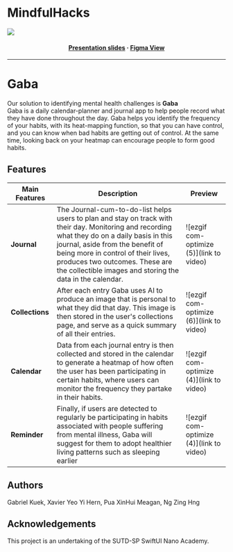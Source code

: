 # MindfulHacks

<img src="later later later">

<h4 align="center">
  <a href="https://www.canva.com/design/DAFxZwA4-4Y/BTrjQIzPgt0zHZlnJZyBYw/edit?utm_content=DAFxZwA4-4Y&utm_campaign=designshare&utm_medium=link2&utm_source=sharebutton">Presentation slides</a>
  <span> · </span>
  <a href="https://www.figma.com/file/GUn59YdXXIvoGhZgvh0iEt/Mindful-Innovators---MindfulHacks?type=design&node-id=0%3A1&mode=design&t=jfofdLdh4A07bpfT-1">Figma View</a>
</h4>

---

# **Gaba**
Our solution to identifying mental health challenges is **Gaba** <br>
Gaba is a daily calendar-planner and journal app to help people record what they have done throughout the day. Gaba helps you identify the frequency of your habits, with its heat-mapping function, so that you can have control, and you can know when bad habits are getting out of control. At the same time, looking back on your heatmap can encourage people to form good habits. 

## Features

| Main Features | Description | Preview |
|---------------|-------------|---------|
| **Journal** | The Journal-cum-to-do-list helps users to plan and stay on track with their day. Monitoring and recording what they do on a daily basis in this journal, aside from the benefit of being more in control of their lives, produces two outcomes. These are the collectible images and storing the data in the calendar. | ![ezgif com-optimize (5)](link to video) |
| **Collections** | After each entry Gaba uses AI to produce an image that is personal to what they did that day. This image is then stored in the user's collections page, and serve as a quick summary of all their entries. | ![ezgif com-optimize (6)](link to video) |
| **Calendar**  | Data from each journal entry is then collected and stored in the calendar to generate a heatmap of how often the user has been participating in certain habits, where users can monitor the frequency they partake in their habits. | ![ezgif com-optimize (4)](link to video) |
| **Reminder**  | Finally, if users are detected to regularly be participating in habits associated with people suffering from mental illness, Gaba will suggest for them to adopt healthier living patterns such as sleeping earlier | ![ezgif com-optimize (4)](link to video) |

## Authors
Gabriel Kuek, Xavier Yeo Yi Hern, Pua XinHui Meagan, Ng Zing Hng

## Acknowledgements
This project is an undertaking of the SUTD-SP SwiftUI Nano Academy.
